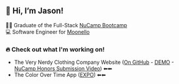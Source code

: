 ## 👋 Hi, I’m Jason!  
👨‍🎓 Graduate of the Full-Stack [NuCamp Bootcamp](https://nucamp.co)  
💻 Software Engineer for [Moonello](https://moonello.com)  

### 🔥 Check out what I'm working on!  
* The Very Nerdy Clothing Company Website ([On GitHub](https://github.com/jasonkylesmith/verynerdy-product-website-v2) - [DEMO](https://jasonkylesmith.github.io/verynerdy-product-website-v2/) - [NuCamp Honors Submission Video](https://youtu.be/C9fxidJQpSw)) ⬅⬅
* The Color Over Time App ([EXPO](https://expo.io/@jasonkylesmith/color-over-time)) ⬅⬅

<!---
jasonkylesmith/jasonkylesmith is a ✨ special ✨ repository because its `README.md` (this file) appears on your GitHub profile.
You can click the Preview link to take a look at your changes.
--->
